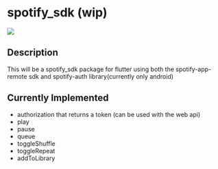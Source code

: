 # spotify_sdk (wip)
[![](https://img.shields.io/badge/licence-MIT-blue.svg)](https://github.com/IamTobi/spotify_sdk/blob/master/LICENSE.md)

## Description

This will be a spotify_sdk package for flutter using both the spotify-app-remote sdk and spotify-auth library(currently only android)

## Currently Implemented

- authorization that returns a token (can be used with the web api)
- play
- pause
- queue
- toggleShuffle
- toggleRepeat
- addToLibrary

